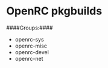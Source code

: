 OpenRC pkgbuilds
=========

####Groups:####

* openrc-sys
* openrc-misc
* openrc-devel
* openrc-net
